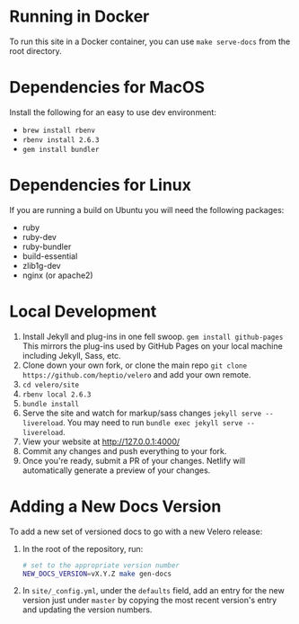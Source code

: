 # Running in Docker

To run this site in a Docker container, you can use `make serve-docs` from the root directory.

# Dependencies for MacOS

Install the following for an easy to use dev environment:

* `brew install rbenv`
* `rbenv install 2.6.3`
* `gem install bundler`

# Dependencies for Linux
If you are running a build on Ubuntu you will need the following packages:
* ruby
* ruby-dev
* ruby-bundler
* build-essential
* zlib1g-dev
* nginx (or apache2)


# Local Development
1. Install Jekyll and plug-ins in one fell swoop. `gem install github-pages`
This mirrors the plug-ins used by GitHub Pages on your local machine including Jekyll, Sass, etc.
2. Clone down your own fork, or clone the main repo `git clone https://github.com/heptio/velero` and add your own remote.
3. `cd velero/site`
4. `rbenv local 2.6.3`
5. `bundle install`
6. Serve the site and watch for markup/sass changes `jekyll serve --livereload`. You may need to run `bundle exec jekyll serve --livereload`.
7. View your website at http://127.0.0.1:4000/
8. Commit any changes and push everything to your fork.
9. Once you're ready, submit a PR of your changes. Netlify will automatically generate a preview of your changes.


# Adding a New Docs Version

To add a new set of versioned docs to go with a new Velero release:

1. In the root of the repository, run:

   ```bash
   # set to the appropriate version number
   NEW_DOCS_VERSION=vX.Y.Z make gen-docs
   ```

1. In `site/_config.yml`, under the `defaults` field, add an entry for the new version just under `master` by copying the most recent version's entry and updating the version numbers.
